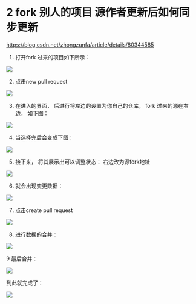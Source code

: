 # 2 fork 别人的项目 源作者更新后如何同步更新

https://blog.csdn.net/zhongzunfa/article/details/80344585
1. 打开fork 过来的项目如下所示：

![](https://img-blog.csdn.net/20180516231917396?watermark/2/text/aHR0cHM6Ly9ibG9nLmNzZG4ubmV0L3pob25nenVuZmE=/font/5a6L5L2T/fontsize/400/fill/I0JBQkFCMA==/dissolve/70)



2. 点击new pull request

![](https://img-blog.csdn.net/20180516231941257?watermark/2/text/aHR0cHM6Ly9ibG9nLmNzZG4ubmV0L3pob25nenVuZmE=/font/5a6L5L2T/fontsize/400/fill/I0JBQkFCMA==/dissolve/70)



3. 在进入的界面， 后进行将左边的设置为你自己的仓库， fork 过来的源在右边， 如下图：

![](https://img-blog.csdn.net/2018051623350488?watermark/2/text/aHR0cHM6Ly9ibG9nLmNzZG4ubmV0L3pob25nenVuZmE=/font/5a6L5L2T/fontsize/400/fill/I0JBQkFCMA==/dissolve/70)

4. 当选择完后会变成下图：

![](https://img-blog.csdn.net/20180516233609718?watermark/2/text/aHR0cHM6Ly9ibG9nLmNzZG4ubmV0L3pob25nenVuZmE=/font/5a6L5L2T/fontsize/400/fill/I0JBQkFCMA==/dissolve/70)



5. 接下来， 将其展示出可以调整状态： 右边改为源fork地址

![](https://img-blog.csdn.net/20180517014110477?watermark/2/text/aHR0cHM6Ly9ibG9nLmNzZG4ubmV0L3pob25nenVuZmE=/font/5a6L5L2T/fontsize/400/fill/I0JBQkFCMA==/dissolve/70)



6. 就会出现变更数据：

![](https://img-blog.csdn.net/20180517014212370?watermark/2/text/aHR0cHM6Ly9ibG9nLmNzZG4ubmV0L3pob25nenVuZmE=/font/5a6L5L2T/fontsize/400/fill/I0JBQkFCMA==/dissolve/70)

7.  点击create pull request

![](https://img-blog.csdn.net/20180517014507125?watermark/2/text/aHR0cHM6Ly9ibG9nLmNzZG4ubmV0L3pob25nenVuZmE=/font/5a6L5L2T/fontsize/400/fill/I0JBQkFCMA==/dissolve/70)



8. 进行数据的合并：

![](https://img-blog.csdn.net/20180517014625905?watermark/2/text/aHR0cHM6Ly9ibG9nLmNzZG4ubmV0L3pob25nenVuZmE=/font/5a6L5L2T/fontsize/400/fill/I0JBQkFCMA==/dissolve/70)



9 最后合并：

![](https://img-blog.csdn.net/2018051701474663?watermark/2/text/aHR0cHM6Ly9ibG9nLmNzZG4ubmV0L3pob25nenVuZmE=/font/5a6L5L2T/fontsize/400/fill/I0JBQkFCMA==/dissolve/70)



到此就完成了：

![](https://img-blog.csdn.net/20180517015606900?watermark/2/text/aHR0cHM6Ly9ibG9nLmNzZG4ubmV0L3pob25nenVuZmE=/font/5a6L5L2T/fontsize/400/fill/I0JBQkFCMA==/dissolve/70)


